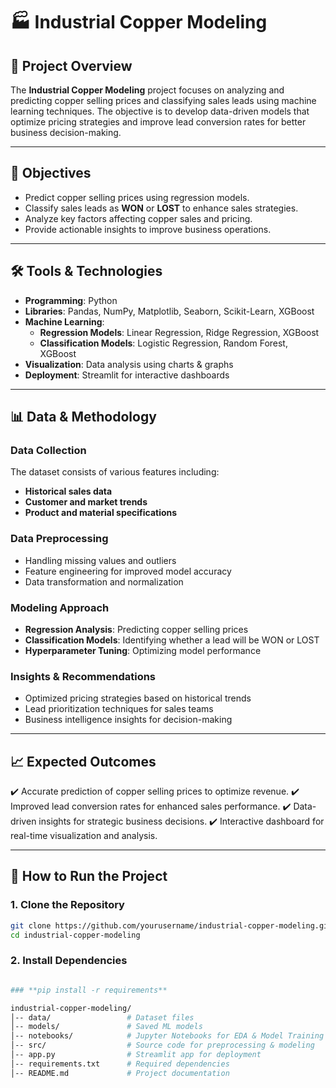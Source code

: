# 🏭 Industrial Copper Modeling

## 📌 Project Overview
The **Industrial Copper Modeling** project focuses on analyzing and predicting copper selling prices and classifying sales leads using machine learning techniques. The objective is to develop data-driven models that optimize pricing strategies and improve lead conversion rates for better business decision-making.

---

## 🎯 Objectives
- Predict copper selling prices using regression models.
- Classify sales leads as **WON** or **LOST** to enhance sales strategies.
- Analyze key factors affecting copper sales and pricing.
- Provide actionable insights to improve business operations.

---

## 🛠️ Tools & Technologies
- **Programming**: Python
- **Libraries**: Pandas, NumPy, Matplotlib, Seaborn, Scikit-Learn, XGBoost
- **Machine Learning**: 
  - **Regression Models**: Linear Regression, Ridge Regression, XGBoost
  - **Classification Models**: Logistic Regression, Random Forest, XGBoost
- **Visualization**: Data analysis using charts & graphs
- **Deployment**: Streamlit for interactive dashboards

---

## 📊 Data & Methodology
### **Data Collection**
The dataset consists of various features including:
- **Historical sales data**
- **Customer and market trends**
- **Product and material specifications**

### **Data Preprocessing**
- Handling missing values and outliers
- Feature engineering for improved model accuracy
- Data transformation and normalization

### **Modeling Approach**
- **Regression Analysis**: Predicting copper selling prices
- **Classification Models**: Identifying whether a lead will be WON or LOST
- **Hyperparameter Tuning**: Optimizing model performance

### **Insights & Recommendations**
- Optimized pricing strategies based on historical trends
- Lead prioritization techniques for sales teams
- Business intelligence insights for decision-making

---

## 📈 Expected Outcomes
✔️ Accurate prediction of copper selling prices to optimize revenue.
✔️ Improved lead conversion rates for enhanced sales performance.
✔️ Data-driven insights for strategic business decisions.
✔️ Interactive dashboard for real-time visualization and analysis.

---

## 🚀 How to Run the Project
### **1. Clone the Repository**
```bash
git clone https://github.com/yourusername/industrial-copper-modeling.git
cd industrial-copper-modeling
```

### **2. Install Dependencies**
```bash

### **pip install -r requirements**

industrial-copper-modeling/
│-- data/                 # Dataset files
│-- models/               # Saved ML models
│-- notebooks/            # Jupyter Notebooks for EDA & Model Training
│-- src/                  # Source code for preprocessing & modeling
│-- app.py                # Streamlit app for deployment
│-- requirements.txt      # Required dependencies
│-- README.md             # Project documentation

